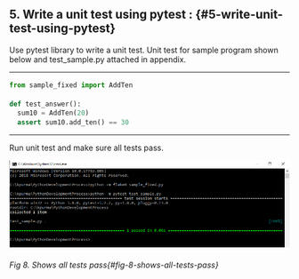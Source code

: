 ## 5. Write a unit test using pytest **:** {#5-write-unit-test-using-pytest}

Use pytest library to write a unit test. Unit test for sample program shown below and test_sample.py attached in appendix.

---


```python
from sample_fixed import AddTen

def test_answer():
  sum10 = AddTen(20)
  assert sum10.add_ten() == 30
```



---
Run unit test and make sure all tests pass.

![](/media/image8.png)
###### Fig 8. Shows all tests pass{#fig-8-shows-all-tests-pass}

<br>